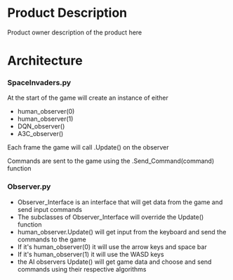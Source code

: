 # Product Description
Product owner description of the product here
# Architecture
### SpaceInvaders.py
At the start of the game will create an instance of either 
- human_observer(0)
- human_observer(1)
- DQN_observer()
- A3C_observer()

Each frame the game will call .Update() on the observer

Commands are sent to the game using the .Send_Command(command) function

### Observer.py
- Observer_Interface is an interface that will get data from the game and send input commands
- The subclasses of Observer_Interface will override the Update() function
- human_observer.Update() will get input from the keyboard and send the commands to the game
- If it's human_observer(0) it will use the arrow keys and space bar
- If it's human_observer(1) it will use the WASD keys 
- the AI observers Update() will get game data and choose and send commands using their respective algorithms